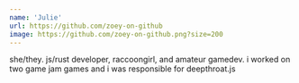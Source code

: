 ```yaml
---
name: 'Julie'
url: https://github.com/zoey-on-github
image: https://github.com/zoey-on-github.png?size=200
---
```

she/they.
js/rust developer, raccoongirl, and amateur gamedev. i worked on two game jam games and i was responsible for deepthroat.js 
